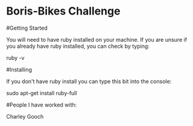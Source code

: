 # Boris-Bikes Challenge

#Getting Started

You will need to have ruby installed on your machine. If you are unsure if you already have ruby installed, you can check by typing:

ruby -v

#Installing

If you don't have ruby install you can type this bit into the console:

sudo apt-get install ruby-full

#People I have worked with:


Charley Gooch
